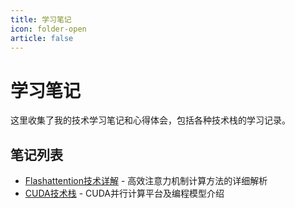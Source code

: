 ```yaml
---
title: 学习笔记
icon: folder-open
article: false
---
```


# 学习笔记

这里收集了我的技术学习笔记和心得体会，包括各种技术栈的学习记录。

## 笔记列表

- [Flashattention技术详解](/zh/posts/flashattention.html) - 高效注意力机制计算方法的详细解析
- [CUDA技术栈](/zh/posts/cuda-tech-stack.html) - CUDA并行计算平台及编程模型介绍 